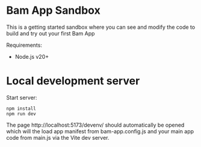 # Bam App Sandbox

This is a getting started sandbox where you can see and modify the code to build and try out your first Bam App

Requirements:
* Node.js v20+

# Local development server

Start server:

```
npm install
npm run dev
```

The page http://localhost:5173/devenv/ should automatically be opened which will the load app manifest from bam-app.config.js and your main app code from main.js via the Vite dev server.
